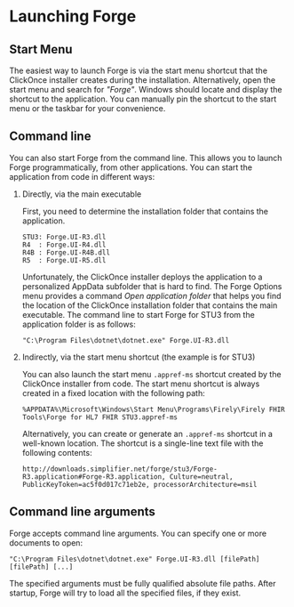 # Launching Forge

## Start Menu

The easiest way to launch Forge is via the start menu shortcut that the
ClickOnce installer creates during the installation. Alternatively, open
the start menu and search for *\"Forge\"*. Windows should locate and
display the shortcut to the application. You can manually pin the
shortcut to the start menu or the taskbar for your convenience.

## Command line

You can also start Forge from the command line. This allows you to
launch Forge programmatically, from other applications. You can start
the application from code in different ways:

1.  Directly, via the main executable
    
    First, you need to determine the installation folder that contains the
    application.

        STU3: Forge.UI-R3.dll
        R4  : Forge.UI-R4.dll
        R4B : Forge.UI-R4B.dll
        R5  : Forge.UI-R5.dll

    Unfortunately, the ClickOnce installer
    deploys the application to a personalized AppData subfolder that is
    hard to find. The Forge Options menu provides a command *Open
    application folder* that helps you find the location of the ClickOnce
    installation folder that contains the main executable. 
    The command line to start Forge for STU3 from the application folder is as follows:
    
        "C:\Program Files\dotnet\dotnet.exe" Forge.UI-R3.dll
      
2.  Indirectly, via the start menu shortcut (the example is for STU3)
    
    You can also launch the start menu `.appref-ms` shortcut created by
    the ClickOnce installer from code. The start menu shortcut is always
    created in a fixed location with the following path:

        %APPDATA%\Microsoft\Windows\Start Menu\Programs\Firely\Firely FHIR Tools\Forge for HL7 FHIR STU3.appref-ms

    Alternatively, you can create or generate an `.appref-ms` shortcut in
    a well-known location. The shortcut is a single-line text file with
    the following contents:

        http://downloads.simplifier.net/forge/stu3/Forge-R3.application#Forge-R3.application, Culture=neutral, PublicKeyToken=ac5f0d017c71eb2e, processorArchitecture=msil

## Command line arguments

Forge accepts command line arguments. You can
specify one or more documents to open:

    "C:\Program Files\dotnet\dotnet.exe" Forge.UI-R3.dll [filePath] [filePath] [...]

The specified arguments must be fully qualified absolute file paths.
After startup, Forge will try to load all the specified files, if they
exist.
<!--
If you launch Forge indirectly via the `.appref-ms` shortcut, then you
can also specify a single (!) command line argument. For example: :

    "%APPDATA%\Microsoft\Windows\Start Menu\Programs\Firely\Firely FHIR Tools\Forge for HL7 FHIR STU3.appref-ms" "C:\Profiles\MyPatient.xml"

Unlike the main executable, the `.appref-ms` shortcut does not accept
multiple command line arguments. This is a limitation of the ClickOnce
installer technology.
-->
